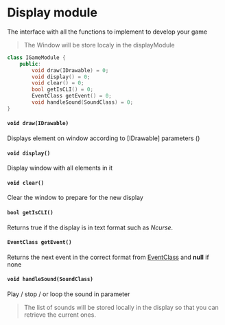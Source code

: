 # Display module
The interface with all the functions to implement to develop your game

> The Window will be store localy in the displayModule

```Cpp
class IGameModule {
    public:
        void draw(IDrawable) = 0;
        void display() = 0;
        void clear() = 0;
        bool getIsCLI() = 0;
        EventClass getEvent() = 0;
        void handleSound(SoundClass) = 0;
}
```
#### `void draw(IDrawable)`
Displays element on window according to [IDrawable] parameters (<Data structures.md>)
#### `void display()`
Display window with all elements in it
#### `void clear()`
Clear the window to prepare for the new display
#### `bool getIsCLI()`
Returns true if the display is in text format such as *Ncurse*.
#### `EventClass getEvent()`
Returns the next event in the correct format from [EventClass](<Data structures.md>) and **null** if none
#### `void handleSound(SoundClass)`
Play / stop / or loop the sound in parameter
> The list of sounds will be stored locally in the display so that you can retrieve the current ones.